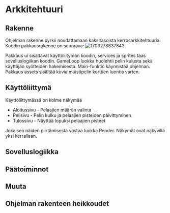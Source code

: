 # Arkkitehtuuri

## Rakenne
Ohjelman rakenne pyrkii noudattamaan kaksitasoista kerrosarkkitehtuuria. Koodin pakkausrakenne on seuraava:
![1703278837843](https://github.com/labyrine/memory_game/assets/130062658/1cdde779-88dd-47d3-afa2-51fa1bbd0c2b)

Pakkaus ui sisältävät käyttöliitymän koodin, services ja sprites taas sovelluslogiikan koodin. GameLoop luokka huolehtii pelin kulusta sekä käyttäjän syötteiden hakemisesta. Main-funktio käynnistää ohjelman. Pakkaus assets sisältää kuvia muistipelin korttien luontia varten.

## Käyttöliittymä

Käyttöliittymässä on kolme näkymää
- Aloitussivu - Pelaajien määrän valinta
- Pelisivu - Pelin kulku ja pelaajien pisteiden päivittyminen
- Tulossivu - Näyttää lopuksi pelaajien pisteet

Jokaisen näiden piirtämisestä vastaa luokka Render. Näkymät ovat näkyvillä yksi kerrallaan.

## Sovelluslogiikka

## Päätoiminnot

## Muuta

## Ohjelman rakenteen heikkoudet
